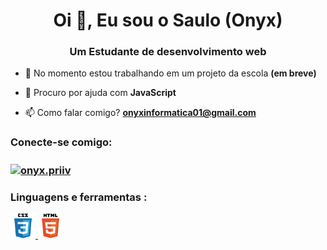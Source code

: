 <h1 align="center">Oi 👋, Eu sou o Saulo (Onyx)</h1>
<h3 align="center">Um Estudante de desenvolvimento web</h3>

- 🔭 No momento estou trabalhando em um projeto da escola **(em breve)**

- 🤝 Procuro por ajuda com **JavaScript**

- 📫 Como falar comigo? **onyxinformatica01@gmail.com**

<h3 align="left">Conecte-se comigo: <h3>
<p align="left">
<a href="https://instagram.com/onyx.priiv" target="blank"><img align="center" src="https://raw.githubusercontent.com/rahuldkjain/github-profile-readme-generator/master/src/images/icons/Social/instagram.svg" alt="onyx.priiv" height="30" width="40" /></a>
</p>

<h3 align="left">Linguagens e ferramentas :</h3>
<p align="left"> <a href="https://www.w3schools.com/css/" target="_blank" rel="noreferrer"> <img src="https://raw.githubusercontent.com/devicons/devicon/master/icons/css3/css3-original-wordmark.svg" alt="css3" width="40" height="40"/> </a> <a href="https://www.w3.org/html/" target="_blank" rel="noreferrer"> <img src="https://raw.githubusercontent.com/devicons/devicon/master/icons/html5/html5-original-wordmark.svg" alt="html5" width="40" height="40"/> </a> </p>
